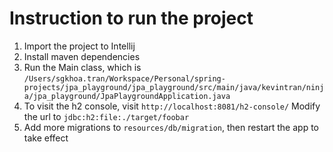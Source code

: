 # Instruction to run the project

1. Import the project to Intellij
2. Install maven dependencies
3. Run the Main class, which is `/Users/sgkhoa.tran/Workspace/Personal/spring-projects/jpa_playground/jpa_playground/src/main/java/kevintran/ninja/jpa_playground/JpaPlaygroundApplication.java`
4. To visit the h2 console, visit `http://localhost:8081/h2-console/`
   Modify the url to `jdbc:h2:file:./target/foobar`
5. Add more migrations to `resources/db/migration`, then restart the app to take effect